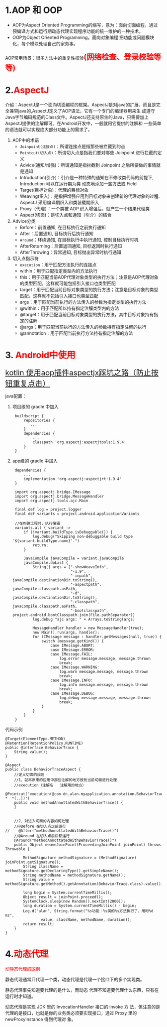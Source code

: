 # 1.AOP 和 OOP
- AOP为Aspect Oriented Programming的缩写，意为：面向切面编程，通过预编译方式和运行期动态代理实现程序功能的统一维护的一种技术。
- OOP为Object Oriented Programming，面向对象编程 把功能或问题模块化，每个模块处理自己的家务事。

AOP常用场景：很多方法中的重复性校验<font color=red size=5>**(网络检查、登录校验等等)**</font>

# 2.<font color=red>AspectJ</font>

介绍：AspectJ是一个面向切面编程的框架。AspectJ是对java的扩展，而且是完全兼容java的,AspectJ定义了AOP语法，它有一个专门的编译器用来生
成遵守Java字节编码规范的Class文件。AspectJ还支持原生的Java，只需要加上AspectJ提供的注解即可。在Android开发中，一般就用它提供的注解和
一些简单的语法就可以实现绝大部分功能上的需求了。

1. AOP中的术语
   - `Joinpoint(连接点)`：所谓连接点是指那些被拦截到的点
   - `Pointcut(切入点)`：所谓切入点是指我们要对哪些 Joinpoint 进行拦截的定义
   - Advice(通知/增强)：所谓通知是指拦截到 Joinpoint 之后所要做的事情就是通知
   - Introduction(引介)：引介是一种特殊的通知在不修改类代码的前提下, Introduction 可以在运行期为类 动态地添加一些方法或 Field
   - Target(目标对象)：代理的目标对象
   - Weaving(织入)：是指把增强应用到目标对象来创建新的代理对象的过程. AspectJ 采用编译期织入和类装载期织入
   - Proxy（代理）：一个类被 AOP 织入增强后，就产生一个结果代理类
   - Aspect(切面)：是切入点和通知（引介）的结合
2. Advice分类
   - Before：前置通知, 在目标执行之前执行通知
   - After：后置通知, 目标执行后执行通知
   - `Around`：环绕通知, 在目标执行中执行通知, 控制目标执行时机
   - AfterReturning：后置返回通知, 目标返回时执行通知
   - AfterThrowing：异常通知, 目标抛出异常时执行通知
3. 切入点指示符
   - `execution`：用于匹配方法执行的连接点
   - within：用于匹配指定类型内的方法执行
   - this：用于匹配当前AOP代理对象类型的执行方法；注意是AOP代理对象的类型匹配，这样就可能包括引入接口也类型匹配
   - target：用于匹配当前目标对象类型的执行方法；注意是目标对象的类型匹配，这样就不包括引入接口也类型匹配
   - args：用于匹配当前执行的方法传入的参数为指定类型的执行方法
   - @within：用于匹配所以持有指定注解类型内的方法
   - @target：用于匹配当前目标对象类型的执行方法，其中目标对象持有指定的注解
   - @args：用于匹配当前执行的方法传入的参数持有指定注解的执行
   - @annotation：用于匹配当前执行方法持有指定注解的方法

# 3. <font color=red>Android中使用</font>

<font size=5>[kotlin 使用aop插件aspectjx踩坑之路（防止按钮重复点击）](https://blog.csdn.net/freak_csh/article/details/89705422)</font>

java配置：

1. 项目级的 gradle 中加入
   ```
    buildscript {
        repositories {
           ...
        }
        dependencies {
            ...
            classpath 'org.aspectj:aspectjtools:1.9.4'
        }
    }   
   ```
2. app级的 gradle 中加入
   ```
    dependencies {
        ...
        implementation 'org.aspectj:aspectjrt:1.9.4'
    }
    
    import org.aspectj.bridge.IMessage
    import org.aspectj.bridge.MessageHandler
    import org.aspectj.tools.ajc.Main
    
    final def log = project.logger
    final def variants = project.android.applicationVariants
    
    //在构建工程时，执行编辑
    variants.all { variant ->
        if (!variant.buildType.isDebuggable()) {
            log.debug("Skipping non-debuggable build type '${variant.buildType.name}'.")
            return;
        }
    
        JavaCompile javaCompile = variant.javaCompile
        javaCompile.doLast {
            String[] args = ["-showWeaveInfo",
                             "-1.9",
                             "-inpath", javaCompile.destinationDir.toString(),
                             "-aspectpath", javaCompile.classpath.asPath,
                             "-d", javaCompile.destinationDir.toString(),
                             "-classpath", javaCompile.classpath.asPath,
                             "-bootclasspath", project.android.bootClasspath.join(File.pathSeparator)]
            log.debug "ajc args: " + Arrays.toString(args)
    
            MessageHandler handler = new MessageHandler(true);
            new Main().run(args, handler);
            for (IMessage message : handler.getMessages(null, true)) {
                switch (message.getKind()) {
                    case IMessage.ABORT:
                    case IMessage.ERROR:
                    case IMessage.FAIL:
                        log.error message.message, message.thrown
                        break;
                    case IMessage.WARNING:
                        log.warn message.message, message.thrown
                        break;
                    case IMessage.INFO:
                        log.info message.message, message.thrown
                        break;
                    case IMessage.DEBUG:
                        log.debug message.message, message.thrown
                        break;
                }
            }
        }
    }   
   ```

代码示例

```
@Target(ElementType.METHOD)
@Retention(RetentionPolicy.RUNTIME)
public @interface BehaviorTrace {
    String value();
}

@Aspect
public class BehaviorTraceAspect {
    //定义切面的规则
    //1、就再原来的应用中那些注解的地方放到当前切面进行处理
    //execution（注解名   注解用的地方）
    @Pointcut("execution(@com.dn_alan.myapplication.annotation.BehaviorTrace *  *(..))")
    public void methodAnnottatedWithBehaviorTrace() {
    }


    //2、对进入切面的内容如何处理
    //@Before 在切入点之前运行
//    @After("methodAnnottatedWithBehaviorTrace()")
    //@Around 在切入点前后都运行
    @Around("methodAnnottatedWithBehaviorTrace()")
    public Object weaveJoinPoint(ProceedingJoinPoint joinPoint) throws Throwable {

        MethodSignature methodSignature = (MethodSignature) joinPoint.getSignature();
        String className = methodSignature.getDeclaringType().getSimpleName();
        String methodName = methodSignature.getName();
        String value = methodSignature.getMethod().getAnnotation(BehaviorTrace.class).value();

        long begin = System.currentTimeMillis();
        Object result = joinPoint.proceed();
        SystemClock.sleep(new Random().nextInt(2000));
        long duration = System.currentTimeMillis() - begin;
        Log.d("alan", String.format("%s功能：%s类的%s方法执行了，用时%d ms",
                value, className, methodName, duration));
        return result;
    }
}

```

# 4.<font color=red>动态代理</font>

<font color=red>动静态代理的区别</font>

静态代理通常只代理一个类，动态代理是代理一个接口下的多个实现类。

静态代理事先知道要代理的是什么，而动态 代理不知道要代理什么东西，只有在运行时才知道。

动态代理是实现 JDK 里的 InvocationHandler 接口的 invoke 方 法，但注意的是代理的是接口，也就是你的业务类必须要实现接口，通过 Proxy 里的 newProxyInstance 得到代理对 象。


